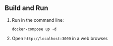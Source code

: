 ## Build and Run

1. Run in the command line:

   ```
   docker-compose up -d
   ```

2. Open `http://localhost:3000` in a web browser.
